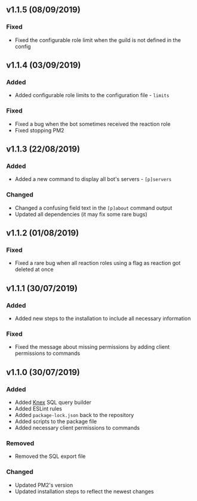 ## v1.1.5 (08/09/2019)

### Fixed

* Fixed the configurable role limit when the guild is not defined in the config

## v1.1.4 (03/09/2019)

### Added

* Added configurable role limits to the configuration file - `limits`

### Fixed

* Fixed a bug when the bot sometimes received the reaction role
* Fixed stopping PM2

## v1.1.3 (22/08/2019)

### Added

* Added a new command to display all bot's servers - `[p]servers`

### Changed

* Changed a confusing field text in the `[p]about` command output
* Updated all dependencies (it may fix some rare bugs)

## v1.1.2 (01/08/2019)

### Fixed

* Fixed a rare bug when all reaction roles using a flag as reaction got deleted at once

## v1.1.1 (30/07/2019)

### Added

* Added new steps to the installation to include all necessary information

### Fixed

* Fixed the message about missing permissions by adding client permissions to commands

## v1.1.0 (30/07/2019)

### Added

* Added [Knex](http://knexjs.org/) SQL query builder
* Added ESLint rules
* Added `package-lock.json` back to the repository
* Added scripts to the package file
* Added necessary client permissions to commands

### Removed

* Removed the SQL export file

### Changed

* Updated PM2's version
* Updated installation steps to reflect the newest changes
